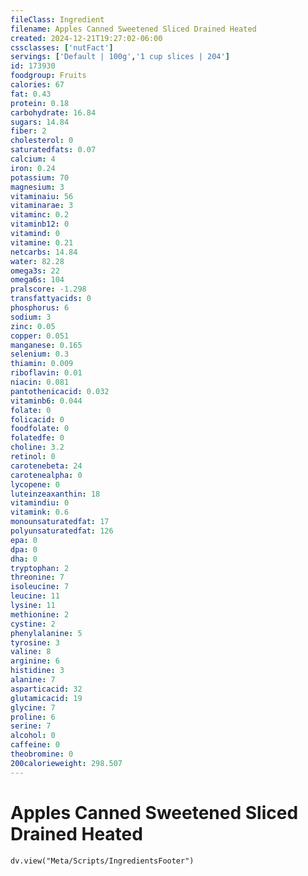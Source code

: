 ```yaml
---
fileClass: Ingredient
filename: Apples Canned Sweetened Sliced Drained Heated
created: 2024-12-21T19:27:02-06:00
cssclasses: ['nutFact']
servings: ['Default | 100g','1 cup slices | 204']
id: 173930
foodgroup: Fruits
calories: 67
fat: 0.43
protein: 0.18
carbohydrate: 16.84
sugars: 14.84
fiber: 2
cholesterol: 0
saturatedfats: 0.07
calcium: 4
iron: 0.24
potassium: 70
magnesium: 3
vitaminaiu: 56
vitaminarae: 3
vitaminc: 0.2
vitaminb12: 0
vitamind: 0
vitamine: 0.21
netcarbs: 14.84
water: 82.28
omega3s: 22
omega6s: 104
pralscore: -1.298
transfattyacids: 0
phosphorus: 6
sodium: 3
zinc: 0.05
copper: 0.051
manganese: 0.165
selenium: 0.3
thiamin: 0.009
riboflavin: 0.01
niacin: 0.081
pantothenicacid: 0.032
vitaminb6: 0.044
folate: 0
folicacid: 0
foodfolate: 0
folatedfe: 0
choline: 3.2
retinol: 0
carotenebeta: 24
carotenealpha: 0
lycopene: 0
luteinzeaxanthin: 18
vitamindiu: 0
vitamink: 0.6
monounsaturatedfat: 17
polyunsaturatedfat: 126
epa: 0
dpa: 0
dha: 0
tryptophan: 2
threonine: 7
isoleucine: 7
leucine: 11
lysine: 11
methionine: 2
cystine: 2
phenylalanine: 5
tyrosine: 3
valine: 8
arginine: 6
histidine: 3
alanine: 7
asparticacid: 32
glutamicacid: 19
glycine: 7
proline: 6
serine: 7
alcohol: 0
caffeine: 0
theobromine: 0
200calorieweight: 298.507
---
```


# Apples Canned Sweetened Sliced Drained Heated

```dataviewjs
dv.view("Meta/Scripts/IngredientsFooter")
```